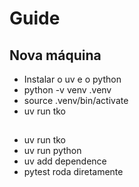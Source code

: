 # Guide

## Nova máquina

- Instalar o uv e o python
- python -v venv .venv
- source .venv/bin/activate
- uv run tko

##

- uv run tko
- uv run python
- uv add dependence
- pytest roda diretamente
